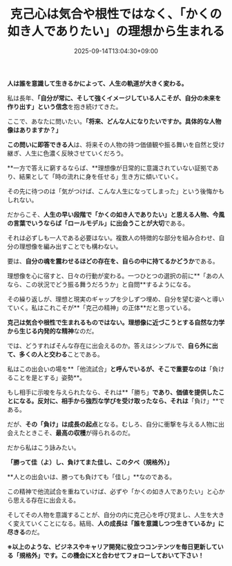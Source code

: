 ﻿---
title: "克己心は気合や根性ではなく、「かくの如き人でありたい」の理想から生まれる"
date: 2025-09-14T13:04:30+09:00
draft: false
---

**人は誰を意識して生きるかによって、人生の軌道が大きく変わる。**

私は長年、**「自分が常に、そして強くイメージしている人こそが、自分の未来を作り出す」という信念**を抱き続けてきた。



ここで、あなたに問いたい。**「将来、どんな人になりたいですか。具体的な人物像はありますか？」**

**この問いに即答できる人**は、将来その人物の持つ価値観や振る舞いを自然と受け継ぎ、人生に色濃く反映させていくだろう。

**一方で答えに窮するならば、**理想像が日常的に意識されていない証拠であり、結果として「時の流れに身を任せる」生き方に傾いていく。

その先に待つのは「気がつけば、こんな人生になってしまった」という後悔かもしれない。



だからこそ、**人生の早い段階で「かくの如き人でありたい」と思える人物、今風の言葉でいうならば「ロールモデル」に出会うことが大切**である。

それは必ずしも一人である必要はない。複数人の特徴的な部分を組み合わせ、自分の理想像を編み出すことでも構わない。

要は、**自分の魂を震わせるほどの存在を、自らの中に持てるかどうか**である。



理想像を心に宿すと、日々の行動が変わる。一つひとつの選択の前に**「あの人なら、この状況でどう振る舞うだろうか」と自問**するようになる。

その繰り返しが、理想と現実のギャップを少しずつ埋め、自分を望む姿へと導いていく。私はこれこそが**「克己の精神」の正体**だと思っている。

**克己は気合や根性で生まれるものではない。理想像に近づこうとする自然な力学から生じる内発的な精神**なのだ。



では、どうすればそんな存在に出会えるのか。答えはシンプルで、**自ら外に出て、多くの人と交わる**ことである。

私はこの出会いの場を**「他流試合」**と呼んでいるが、そこで重要なのは**「負けることを是とする」姿勢**。



もし相手に示唆を与えられたなら、それは**「勝ち」**であり、価値を提供したことになる。反対に、相手から強烈な学びを受け取ったなら、それは**「負け」**である。

だが、**その「負け」は成長の起点**となる。むしろ、自分に衝撃を与える人物に出会えたときこそ、**最高の収穫**が得られるのだ。

だから私はこう詠みたい。

**「勝って佳（よ）し、負けてまた佳し、この夕べ（規格外）」**

**人との出会いは、勝っても負けても「佳し」**なのである。



この精神で他流試合を重ねていけば、必ずや「かくの如き人でありたい」と心から思える存在に出会える。

そしてその人物を意識することが、自分の内に克己心を呼び覚まし、人生を大きく変えていくことになる。結局、**人の成長は「誰を意識しつつ生きているか」に尽きる**のだ。



**※以上のような、ビジネスやキャリア開発に役立つコンテンツを毎日更新している「規格外」です。この機会にXと合わせてフォローしておいて下さい！**